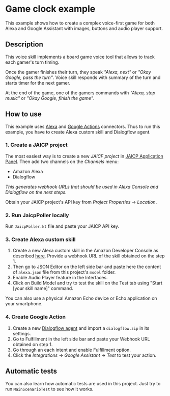 # Game clock example

This example shows how to create a complex voice-first game for both Alexa and Google Assistant with images, buttons and audio player support.

## Description

This voice skill implements a board game voice tool that allows to track each gamer's turn timing.

Once the gamer finishes their turn, they speak _"Alexa, next"_ or _"Okay Google, pass the turn"_.
Voice skill responds with summary of the turn and starts timer for the next gamer.

At the end of the game, one of the gamers commands with _"Alexa, stop music"_ or _"Okay Google, finish the game"_.

## How to use

This example uses [Alexa](https://github.com/just-ai/jaicf-kotlin/tree/master/channels/alexa) and [Google Actions](https://github.com/just-ai/jaicf-kotlin/tree/master/channels/google-actions) connectors.
Thus to run this example, you have to create Alexa custom skill and Dialogflow agent.

### 1. Create a JAICP project

The most easiest way is to create a new _JAICF project_ in [JAICP Application Panel](https://app.jaicp.com).
Then add two channels on the _Channels_ menu:

- Amazon Alexa
- Dialogflow

_This generates webhook URLs that should be used in Alexa Console and Dialogflow on the next steps._

Obtain your JAICP project's API key from _Project Properties_ -> _Location_.

### 2. Run JaicpPoller locally

Run `JaicpPoller.kt` file and paste your JAICP API key.

### 3. Create Alexa custom skill

1. Create a new Alexa custom skill in the Amazon Developer Console as described [here](https://github.com/just-ai/jaicf-kotlin/tree/master/channels/alexa#5-configure-alexa-custom-skill).
Provide a webhook URL of the skill obtained on the step 1.
2. Then go to JSON Editor on the left side bar and paste here the content of `alexa.json` file from this project's `model` folder.
3. Enable Audio Player feature in the Interfaces.
4. Click on Build Model and try to test the skill on the Test tab using "Start [your skill name]" command.

You can also use a physical Amazon Echo device or Echo application on your smartphone.

### 4. Create Google Action

1. Create a new [Dialogflow agent](https://dialogflow.com) and import a `dialogflow.zip` in its settings.
2. Go to Fulfillment in the left side bar and paste your Webhook URL obtained on step 1.
3. Go through an each intent and enable Fulfillment option.
4. Click the _Integrations_ -> _Google Assistant_ -> _Test_ to test your action.

## Automatic tests

You can also learn how automatic tests are used in this project.
Just try to run `MainScenarioTest` to see how it works.